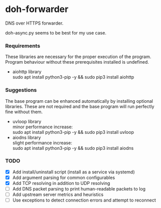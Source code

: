 # doh-forwarder
DNS over HTTPS forwarder.

doh-async.py seems to be best for my use case.

### Requirements
These libraries are necessary for the proper execution of the program. Program behaviour without these prerequisites installed is undefined.
- aiohttp library  
	sudo apt install python3-pip -y && sudo pip3 install aiohttp

### Suggestions
The base program can be enhanced automatically by installing optional libraries. These are not required and the base program will run perfectly fine without them.
- uvloop library  
	minor performance increase:  
	sudo apt install python3-pip -y && sudo pip3 install uvloop
- aiodns library  
	slight performance increase:  
	sudo apt install python3-pip -y && sudo pip3 install aiodns

### TODO
- [x] Add install/uninstall script (install as a service via systemd)
- [x] Add argument parsing for common configurables
- [x] Add TCP resolving in addition to UDP resolving
- [ ] Add DNS packet parsing to print human-readable packets to log
- [ ] Add upstream server metrics and heuristics
- [ ] Use exceptions to detect connection errors and attempt to reconnect
